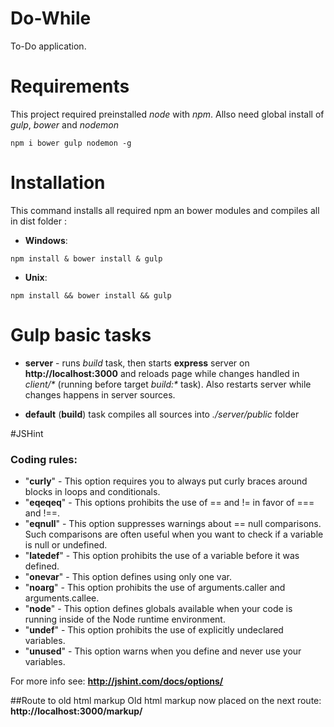 # Do-While
To-Do application.

# Requirements
This project required preinstalled _node_ with _npm_.
Allso need global install of _gulp_, _bower_ and _nodemon_
```
npm i bower gulp nodemon -g
```

# Installation
This command installs all required npm an bower modules and compiles all in dist folder :

+ __Windows__:
```
npm install & bower install & gulp
```

+ __Unix__:
```
npm install && bower install && gulp
```

# Gulp basic tasks
+ __server__ - runs _build_ task, then starts __express__ server on __http://localhost:3000__
and reloads page while changes handled in _client/*_ (running before target _build:*_ task).
Also restarts server while changes happens in server sources.

+ __default__ (__build__) task compiles all sources into _./server/public_ folder

#JSHint
### Coding rules:
+ "__curly__" - This option requires you to always put curly braces around blocks in loops and conditionals.
+ "__eqeqeq__" - This options prohibits the use of == and != in favor of === and !==.
+ "__eqnull__" - This option suppresses warnings about == null comparisons. Such comparisons are often useful when you want to check if a variable is null or undefined.
+ "__latedef__" - This option prohibits the use of a variable before it was defined.
+ "__onevar__" - This option defines using only one var.
+ "__noarg__" - This option prohibits the use of arguments.caller and arguments.callee.
+ "__node__" - This option defines globals available when your code is running inside of the Node runtime environment.
+ "__undef__" - This option prohibits the use of explicitly undeclared variables.
+ "__unused__" - This option warns when you define and never use your variables.

For more info see: __http://jshint.com/docs/options/__

##Route to old html markup
Old html markup now placed on the next route: __http://localhost:3000/markup/__